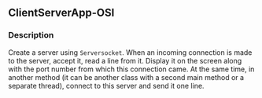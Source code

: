 ## ClientServerApp-OSI
### Description
Create a server using ```Serversocket```.
When an incoming connection is made to the server, accept it, read a line from it. Display it on the screen along with the port number from which this connection came.
At the same time, in another method (it can be another class with a second main method or a separate thread), connect to this server and send it one line.
